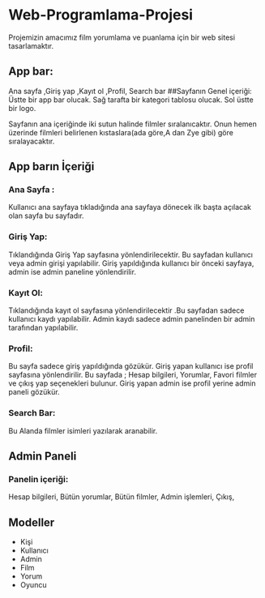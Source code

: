 
# Web-Programlama-Projesi

Projemizin  amacımız film yorumlama ve puanlama için bir web sitesi tasarlamaktır.
## App bar:
Ana sayfa ,Giriş yap ,Kayıt ol ,Profil, Search bar
##Sayfanın Genel içeriği:
Üstte bir app bar olucak. Sağ tarafta bir kategori tablosu olucak. Sol üstte bir logo.

Sayfanın ana içeriğinde iki sutun halinde filmler sıralanıcaktır. Onun hemen üzerinde filmleri belirlenen kıstaslara(ada göre,A dan Zye gibi) göre sıralayacaktır.

## App barın İçeriği
### Ana Sayfa :
Kullanıcı ana sayfaya tıkladığında ana sayfaya dönecek ilk başta açılacak olan sayfa bu sayfadır.
### Giriş Yap:
Tıklandığında Giriş Yap sayfasına yönlendirilecektir. Bu sayfadan kullanıcı veya admin girişi yapılabilir. Giriş yapıldığında kullanıcı bir önceki sayfaya, admin ise admin paneline yönlendirilir.
### Kayıt Ol:
Tıklandığında kayıt ol  sayfasına yönlendirilecektir .Bu sayfadan sadece  kullanıcı kaydı yapılabilir. Admin kaydı sadece admin panelinden bir admin tarafından yapılabilir.
### Profil:
Bu sayfa sadece giriş yapıldığında gözükür. Giriş yapan kullanıcı  ise profil sayfasına yönlendirilir. Bu sayfada ;
Hesap bilgileri, Yorumlar, Favori filmler ve çıkış yap seçenekleri bulunur.
Giriş yapan admin ise profil yerine admin paneli gözükür.
### Search Bar:
Bu Alanda filmler isimleri yazılarak aranabilir.


## Admin Paneli
### Panelin içeriği:
Hesap bilgileri, Bütün yorumlar, Bütün filmler, Admin işlemleri, Çıkış, 

## Modeller
- Kişi
- Kullanıcı
- Admin
- Film
- Yorum
- Oyuncu
